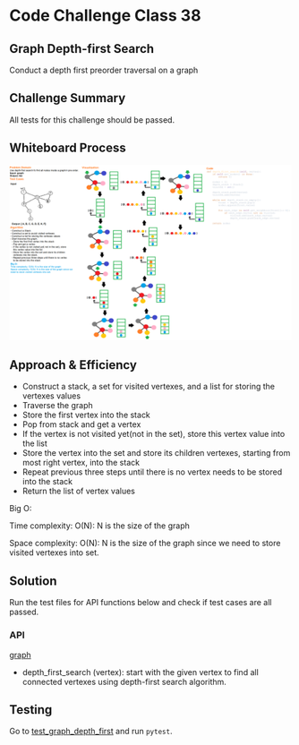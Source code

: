 # Code Challenge Class 38
## Graph Depth-first Search
Conduct a depth first preorder traversal on a graph

## Challenge Summary
All tests for this challenge should be passed.

## Whiteboard Process
![depth_first](graph_depth_first.png)

## Approach & Efficiency
- Construct a stack, a set for visited vertexes, and a list for storing the vertexes values
- Traverse the graph
- Store the first vertex into the stack
- Pop from stack and get a vertex
- If the vertex is not visited yet(not in the set), store this vertex value into the list
- Store the vertex into the set and store its children vertexes, starting from most right vertex, into the stack
- Repeat previous three steps until there is no vertex needs to be stored into the stack
- Return the list of vertex values

Big O:

Time complexity: O(N): N is the size of the graph

Space complexity: O(N): N is the size of the graph since we need to store visited vertexes into set.

## Solution
Run the test files for API functions below and check if test cases are all passed.

### API

[graph](../../data_structures/graph.py)
- depth_first_search (vertex): start with the given vertex to find all connected vertexes using depth-first search algorithm.

## Testing

Go to [test_graph_depth_first](../../tests/code_challenges/test_graph_depth_first.py) and run ``pytest``.

